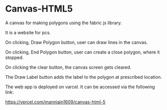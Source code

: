 # Canvas-HTML5

A canvas for making polygons using the fabric js library.

It is a website for pcs.


On clicking, Draw Polygon button, user can draw lines in the canvas.

On clicking, End Polygon button, user can create a close polygon, where it stopped.

On clicking the clear button, the canvas screen gets cleared.

The Draw Label button adds the label to the polygon at prescribed location.

The web app is deployed on varcel. It can be accessed via the following link:

https://vercel.com/mannjain1609/canvas-html-5

